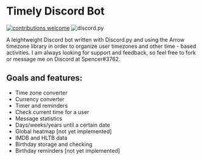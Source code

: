# Timely Discord Bot

[![contributions welcome](https://img.shields.io/badge/contributions-welcome-brightgreen.svg?style=flat)](https://github.com/spenmich1/timely/issues)
![discord.py](https://img.shields.io/badge/discord.py-async-red)

A leightweight Discord bot written with Discord.py and using the Arrow timezone library in order to organize user timezones and other time - based activities. 
I am always looking for support and feedback, so feel free to fork or message me on Discord at Spencer#3762.

## Goals and features:
- Time zone converter 
- Currency converter
- Timer and reminders
- Check current time for a user
- Message statistics
- Days/weeks/years until a certain date
- Global heatmap [not yet implemented]
- IMDB and HLTB data
- Birthday storage and checking
- Birthday reminders [not yet implemented]
